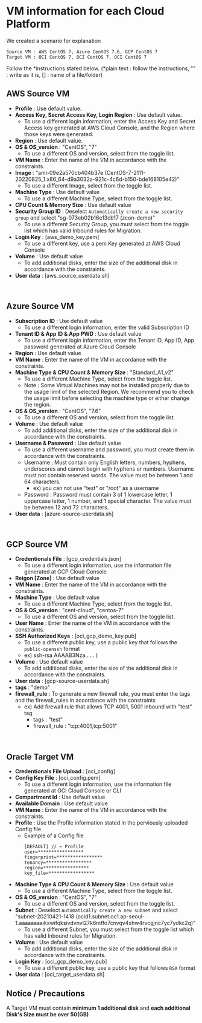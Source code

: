 # VM information for each Cloud Platform
We created a scenario for explanation
```
Source VM : AWS CentOS 7, Azure CentOS 7.6, GCP CentOS 7
Target VM : OCI CentOS 7, OCI CentOS 7, OCI CentOS 7 
```

Follow the *instructions stated below.
(*plain text : follow the instructions, "" : write as it is, [] : name of a file/folder)


## AWS Source VM

- **Profile** : Use default value.
- **Access Key, Secret Access Key, Login Region** : Use default value.
    - To use a different login information, enter the Access Key and Secret Access key generated at AWS Cloud Console, and the Region where those keys were generated.
- **Region** : Use default value.
- **OS & OS_version** : "CentOS", "7"
    - To use a different OS and version, select from the toggle list.
- **VM Name** :  Enter the name of the VM in accordance with the constraints.
- **Image** : "ami-09e2a570cb404b37e (CentOS-7-2111-20220825_1.x86_64-d9a3032a-921c-4c6d-b150-bde168105e42)"
    - To use a different Image, select from the toggle list.
- **Machine Type** : Use default value
    - To use a different Machine Type, select from the toggle list.
- **CPU Count & Memory Size** : Use default value
- **Security Group ID** : Deselect `Automatically create a new security group` and select "sg-073eb02b16e13cb17 (zcon-demo)"
    - To use a different Security Group, you must select from the toggle list which has valid Inbound rules for Migration.
- **Login Key** : [aws_demo_key.pem]
    - To use a different key, use a pem Key generated at AWS Cloud Console
- **Volume** : Use default value
    - To add additional disks, enter the size of the additional disk in accordance with the constraints.
- **User data** : [aws_source_userdata.sh]

&nbsp;
## Azure Source VM

- **Subscription ID** : Use default value
    - To use a different login information, enter the valid Subscription ID
- **Tenant ID & App ID & App PWD** : Use default value
    - To use a different login information, enter the Tenant ID, App ID, App password generated at Azure Cloud Console
- **Region** : Use default value
- **VM Name** : Enter the name of the VM in accordance with the constraints.
- **Machine Type & CPU Count & Memory Size** : "Standard_A1_v2"
    - To use a different Machine Type, select from the toggle list.
    - Note : Some Virtual Machines may not be installed properly due to the usage limit of the selected Region. We recommend you to check the usage limit before selecting the machine type or either change the region.
- **OS & OS_version** : "CentOS", "7.6"
    - To use a different OS and version, select from the toggle list.
- **Volume** : Use default value
    - To add additional disks, enter the size of the additional disk in accordance with the constraints.
- **Username & Password** : Use default value
    - To use a different username and password, you must create them in accordance with the constraints.
    - Username : Must contain only English letters, numbers, hyphens, underscores and cannot begin with hyphens or numbers. Username must not contain reserved words. The value must be between 1 and 64 characters.
        - ex) you can not use "test" or "root" as a username 
    - Password : Password must contain 3 of 1 lowercase letter, 1 uppercase letter, 1 number, and 1 special character. The value must be between 12 and 72 characters.
- **User data** : [azure-source-userdata.sh]

&nbsp;
## GCP Source VM

- **Credentionals File** : [gcp_credentials.json]
    - To use a different login information, use the information file generated at GCP Cloud Console
- **Reigon [Zone]** : Use default value
- **VM Name** : Enter the name of the VM in accordance with the constraints.
- **Machine Type** : Use default value
    - To use a different Machine Type, select from the toggle list.
- **OS & OS_version** : "cent-cloud", "centos-7"
    - To use a different OS and version, select from the toggle list. 
- **User Name** : Enter the name of the VM in accordance with the constraints.
- **SSH Authorized Keys** : [oci_gcp_demo_key.pub]
    - To use a different public key, use a public key that follows the `public-openssh` format 
    - ex) ssh-rsa AAAAB3Nza…… )
- **Volume** : Use default value
    - To add additional disks, enter the size of the additional disk in accordance with the constraints.
- **User data** : [gcp-source-userdata.sh]
- **tags** : "demo"
- **firewall_rule** : To generate a new firewall rule, you must enter the tags and the firewall_rules in accordance with the constraints
    - ex) Add firewall rule that allows TCP 4001, 5001 inbound with "test" tag
        - tags : "test"
        - firewall_rule : "tcp:4001,tcp:5001" 



&nbsp;
## Oracle Target VM
- **Credentionals File Upload** : [oci_config]
- **Config Key File** : [oci_config.pem]
    - To use a different login information, use the information file generated at OCI Cloud Console or CLI
- **Compartment Id** : Use default value
- **Available Domain** : Use default value
- **VM Name** : Enter the name of the VM in accordance with the constraints.
- **Profile** : Use the Profile information stated in the perviously uploaded Config file
    - Example of a Config file
        ```
        [DEFAULT] // ← Profile
        user=*****************
        fingerprint=*****************
        tenancy=*****************
        region=*****************
        key_file=*****************
        ```
- **Machine Type & CPU Count & Memory Size** : Use default value
    - To use a different Machine Type, select from the toggle list.
- **OS & OS_version** : "CentOS", "7"
    - To use a different OS and version, select from the toggle list.
- **Subnet** : Deselect `Automatically create a new subnet` and select "subnet-20210421-1418 (ocid1.subnet.oc1.ap-seoul-1.aaaaaaaaikxwifqksivdvnvl27k6mffo7cnvqv4xhw4rvcgjnc7yc7ydkc2q)"
    - To use a different Subnet, you must select from the toggle list which has valid Inbound rules for Migration.
- **Volume** : Use default value
    - To add additional disks, enter the size of the additional disk in accordance with the constraints.
- **Login Key** : [oci_gcp_demo_key.pub]
    - To use a different public key, use a public key that follows `RSA` format 
- **User data** : [oci_target_userdata.sh]


## Notice / Precautions
A Target VM must contain **minimum 1 additional disk** and **each additional Disk's Size must be over 50(GB)**

